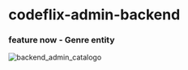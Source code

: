 # codeflix-admin-backend

### feature now - Genre entity


![backend_admin_catalogo](https://github.com/user-attachments/assets/91128c92-ac6f-4af1-8f72-e55f687b82a4)
